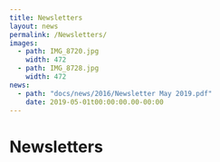 ```yaml
---
title: Newsletters
layout: news
permalink: /Newsletters/
images:
  - path: IMG_8720.jpg
    width: 472
  - path: IMG_8728.jpg
    width: 472
news:
  - path: "docs/news/2016/Newsletter May 2019.pdf"
    date: 2019-05-01t00:00:00.00-00:00
---
```


# Newsletters
